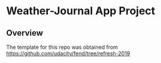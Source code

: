 # Weather-Journal App Project

## Overview
The template for this repo was obtained from https://github.com/udacity/fend/tree/refresh-2019
